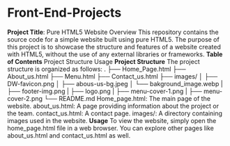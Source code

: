 # Front-End-Projects
**Project Title**: Pure HTML5 Website
Overview
This repository contains the source code for a simple website built using pure HTML5. The purpose of this project is to showcase the structure and features of a website created with HTML5, without the use of any external libraries or frameworks.
**Table of Contents**
Project Structure
Usage
**Project Structure**
The project structure is organized as follows:
.
├── Home_Page.html
├── About_us.html
├── Menu.html
├── Contact_us.html
├── images/
│   ├── DW-favicon.png
│   ├── abous-us-bg.jpeg
│   └── bakground_image.webp
|   ├── footer-img.png
|   ├── logo.png
|   ├── menu-cover-1.png
|   ├── menu-cover-2.png
└── README.md
Home_page.html: The main page of the website.
about_us.html: A page providing information about the project or the team.
contact_us.html: A contact page.
images/: A directory containing images used in the website.
**Usage**
To view the website, simply open the home_page.html file in a web browser. You can explore other pages like about_us.html and contact_us.html as well.
